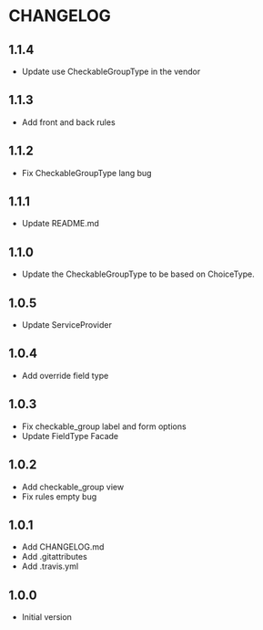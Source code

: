 # CHANGELOG

## 1.1.4
- Update use CheckableGroupType in the vendor
## 1.1.3
- Add front and back rules
## 1.1.2
- Fix CheckableGroupType lang bug
## 1.1.1
- Update README.md
## 1.1.0
- Update the CheckableGroupType to be based on ChoiceType.

## 1.0.5
- Update ServiceProvider
## 1.0.4
- Add override field type
## 1.0.3
- Fix checkable_group label and form options
- Update FieldType Facade
## 1.0.2
- Add checkable_group view
- Fix rules empty bug
## 1.0.1
- Add CHANGELOG.md
- Add .gitattributes
- Add .travis.yml
## 1.0.0
- Initial version
